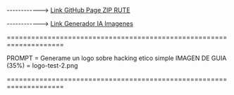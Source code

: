 ------------> [Link GitHub Page ZIP RUTE](https://download-directory.github.io/)

------------> [Link Generador IA Imagenes](https://raphael.app/es)

====================================================================

PROMPT = Generame un logo sobre hacking etico simple
IMAGEN DE GUIA (35%) = logo-test-2.png

====================================================================
